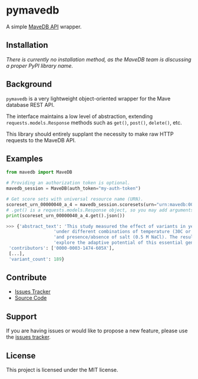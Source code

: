 # pymavedb

A simple [MaveDB API](https://mavedb.org/api/) wrapper.

## Installation

<em>There is currently no installation method, as the MaveDB team is discussing a proper PyPI library name.</em>

## Background

`pymavedb` is a very lightweight object-oriented wrapper for the Mave database REST API.

The interface maintains a low level of abstraction, extending `requests.models.Response` methods such as `get()`, `post()`, `delete()`, etc.

This library should entirely supplant the necessity to make raw HTTP requests to the MaveDB API.

## Examples

```python
from mavedb import MaveDB

# Providing an authorization token is optional.
mavedb_session = MaveDB(auth_token="my-auth-token")

# Get score sets with universal resource name (URN).
scoreset_urn_00000040_a_4 = mavedb_session.scoresets(urn="urn:mavedb:00000040-a-4")
# .get() is a requests.models.Response object, so you may add arguments as you would with requests.get().
print(scoreset_urn_00000040_a_4.get().json())
```

```python
>>> {'abstract_text': 'This study measured the effect of variants in yeast HSP90 '
                  'under different combinations of temperature (30C or 36C) '
                  'and presence/absence of salt (0.5 M NaCl). The results '
                  'explore the adaptive potential of this essential gene.',
 'contributors': ['0000-0003-1474-605X'],
 [...],
 'variant_count': 189}
```

## Contribute

- [Issues Tracker](https://github.com/irahorecka/pymavedb/issues)
- [Source Code](https://github.com/irahorecka/pymavedb/tree/main/mavedb)

## Support

If you are having issues or would like to propose a new feature, please use the [issues tracker](https://github.com/irahorecka/pymavedb/issues).

## License

This project is licensed under the MIT license.
